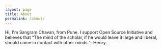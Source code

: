 ```yaml
---
layout: page
title: About
permalink: /about/
---
```


<amp-img width="600" height="300" layout="responsive" src="https://avatars1.githubusercontent.com/u/9999729?s=460&u=0937f0551b150fa993018df07182fefafcff6aa6&v=4"></amp-img>

Hi, I'm Sangram Chavan, from Pune. I support Open Source Initiative and believes that “The mind of the scholar, if he would leave it large and liberal, should come in contact with other minds.”- Henry.

